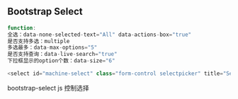 ## Bootstrap Select
```javascript
function:
全选：data-none-selected-text="All" data-actions-box="true"
是否支持多选：multiple
多选最多：data-max-options="5" 
是否支持查询：data-live-search="true"
下拉框显示的option个数：data-size="6"

```

```javascript 
<select id="machine-select" class="form-control selectpicker" title="Select Machine"  multiple data-size="6" data-live-search="true" data-max-options="5" ></select>
```

bootstrap-select js 控制选择
```javascript

```